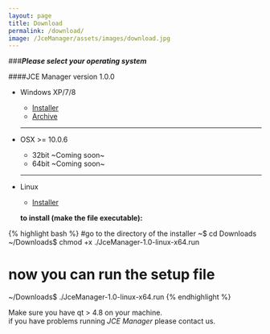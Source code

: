 ```yaml
---
layout: page
title: Download
permalink: /download/
image: /JceManager/assets/images/download.jpg
---
```



###***Please select your operating system***
<br>

####<i class="fa fa-download"></i>JCE Manager version 1.0.0
<br>

 - <i class="fa fa-windows"></i> Windows XP/7/8
 	- <i class="fa fa-wrench"></i> [Installer][winInstaller]
 	- <i class="fa fa-archive"></i> [Archive][winArch]

 	---


 - <i class="fa fa-apple"></i> OSX >= 10.0.6
  	- 32bit ~Coming soon~
 	- 64bit	~Coming soon~

 	---

 - <i class="fa fa-linux"></i> Linux
 	- <i class="fa fa-wrench"></i> [Installer][linux] 

 	**to install (make the file executable):**

{% highlight bash %}
#go to the directory of the installer
~$ cd Downloads
~/Downloads$ chmod +x ./JceManager-1.0-linux-x64.run
# now you can run the setup file
~/Downloads$ ./JceManager-1.0-linux-x64.run
{% endhighlight %}

Make sure you have qt > 4.8 on your machine.<br> 
if you have problems running *JCE Manager* please contact us.


[winInstaller]: ../assets/bin/windows/setup.exe
[winArch]: ../assets/bin/windows/jceManager.rar
[mac32]: /assets/images/os-icons/windows.jpg
[mac64]: /assets/images/os-icons/windows.jpg
[linux]: ../assets/bin/linux/JceManager-1.0-linux-x64.run

